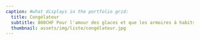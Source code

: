 ```yaml
---
caption: #what displays in the portfolio grid:
  title: Congélateur
  subtitle: 800CHF Pour l'amour des glaces et que les armoires à habits ne soient plus des endroits de stockage !
  thumbnail: assets/img/liste/congélateur.jpg
---
```

